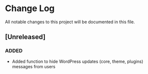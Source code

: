 # Change Log
All notable changes to this project will be documented in this file.

## [Unreleased]

### ADDED
- Added function to hide WordPress updates (core, theme, plugins) messages from users
